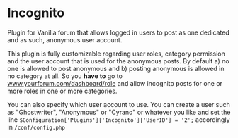 Incognito
=========

Plugin for Vanilla forum that allows logged in users to post as one dedicated and as such, anonymous user account.   
   
This plugin is fully customizable regarding user roles, category permission and the user account that is used for the anonymous posts. By default a) no one is allowed to post anonymous and b) posting anonymous is allowed in no category at all. So you **have to** go to www.yourforum.com/dashboard/role and allow incognito posts for one or more roles in one or more categories.  
   
You can also specify which user account to use. You can create a user such as "Ghostwriter", "Anonymous" or "Cyrano" or whatever you like and set the line `$Configuration['Plugins']['Incognito']['UserID'] = '2';` accordingly in `/conf/config.php`
